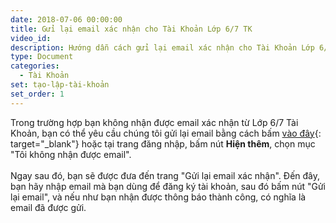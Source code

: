 ```yaml
---
date: 2018-07-06 00:00:00
title: Gửi lại email xác nhận cho Tài Khoản Lớp 6/7 TK
video_id:
description: Hướng dẫn cách gửi lại email xác nhận cho Tài Khoản Lớp 6/7 TK
type: Document
categories:
  - Tài Khoản
set: tạo-lập-tài-khoản
set_order: 1
---
```


Trong trường hợp bạn kh&ocirc;ng nhận được email x&aacute;c nhận từ Lớp 6/7 T&agrave;i Khoản, bạn c&oacute; thể y&ecirc;u cầu ch&uacute;ng t&ocirc;i gửi lại email bằng c&aacute;ch bấm [v&agrave;o đ&acirc;y](http://www.lop67.tk/taikhoan/register/resend){: target="_blank"} hoặc tại trang đăng nhập, bấm n&uacute;t **Hiện th&ecirc;m**, chọn mục "T&ocirc;i kh&ocirc;ng nhận được email".<br><br>Ngay sau đ&oacute;, bạn sẽ được đưa đến trang "Gửi lại email x&aacute;c nhận". Đến đ&acirc;y, bạn h&atilde;y nhập email m&agrave; bạn d&ugrave;ng để đăng k&yacute; t&agrave;i khoản, sau đ&oacute; bấm n&uacute;t "Gửi lại email", v&agrave; nếu như bạn nhận được th&ocirc;ng b&aacute;o th&agrave;nh c&ocirc;ng, c&oacute; nghĩa l&agrave; email đ&atilde; được gửi.

#